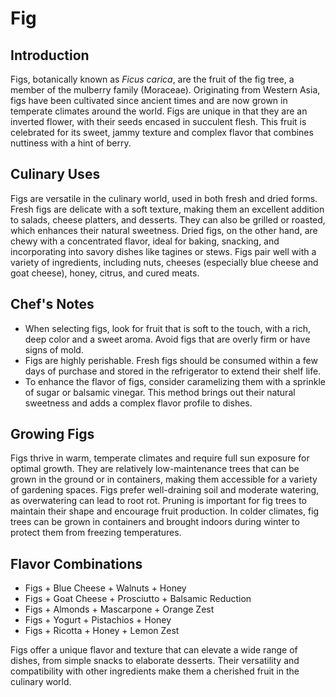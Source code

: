 # Fig

## Introduction

Figs, botanically known as *Ficus carica*, are the fruit of the fig tree, a member of the mulberry family (Moraceae). Originating from Western Asia, figs have been cultivated since ancient times and are now grown in temperate climates around the world. Figs are unique in that they are an inverted flower, with their seeds encased in succulent flesh. This fruit is celebrated for its sweet, jammy texture and complex flavor that combines nuttiness with a hint of berry.

## Culinary Uses

Figs are versatile in the culinary world, used in both fresh and dried forms. Fresh figs are delicate with a soft texture, making them an excellent addition to salads, cheese platters, and desserts. They can also be grilled or roasted, which enhances their natural sweetness. Dried figs, on the other hand, are chewy with a concentrated flavor, ideal for baking, snacking, and incorporating into savory dishes like tagines or stews. Figs pair well with a variety of ingredients, including nuts, cheeses (especially blue cheese and goat cheese), honey, citrus, and cured meats.

## Chef's Notes

- When selecting figs, look for fruit that is soft to the touch, with a rich, deep color and a sweet aroma. Avoid figs that are overly firm or have signs of mold.
- Figs are highly perishable. Fresh figs should be consumed within a few days of purchase and stored in the refrigerator to extend their shelf life.
- To enhance the flavor of figs, consider caramelizing them with a sprinkle of sugar or balsamic vinegar. This method brings out their natural sweetness and adds a complex flavor profile to dishes.

## Growing Figs

Figs thrive in warm, temperate climates and require full sun exposure for optimal growth. They are relatively low-maintenance trees that can be grown in the ground or in containers, making them accessible for a variety of gardening spaces. Figs prefer well-draining soil and moderate watering, as overwatering can lead to root rot. Pruning is important for fig trees to maintain their shape and encourage fruit production. In colder climates, fig trees can be grown in containers and brought indoors during winter to protect them from freezing temperatures.

## Flavor Combinations

- Figs + Blue Cheese + Walnuts + Honey
- Figs + Goat Cheese + Prosciutto + Balsamic Reduction
- Figs + Almonds + Mascarpone + Orange Zest
- Figs + Yogurt + Pistachios + Honey
- Figs + Ricotta + Honey + Lemon Zest

Figs offer a unique flavor and texture that can elevate a wide range of dishes, from simple snacks to elaborate desserts. Their versatility and compatibility with other ingredients make them a cherished fruit in the culinary world.